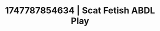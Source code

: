 ---
categories:
- Roleplay seduction
- Sensual cosplay
- Intimate reveal
- Soft bondage
- Erotic gaze
image: /assets/images/1747787854634.jpg
layout: post
seo:
  description: Featured content with exclusive ABDL Play, Scat Fetish. HD images available.
  keywords: ABDL Play, Scat Fetish
  og_image: /assets/images/1747787854634.jpg
  schema_type: VisualArtwork
tags:
- ABDL Play
- Scat Fetish
- '#1747787854634'
title: 1747787854634 | Scat Fetish ABDL Play
---